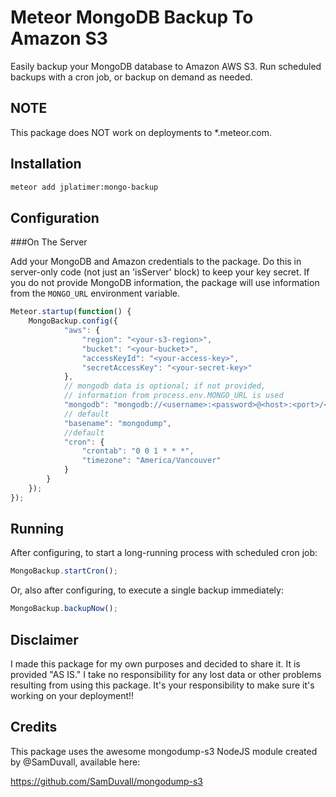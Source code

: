 # Meteor MongoDB Backup To Amazon S3

Easily backup your MongoDB database to Amazon AWS S3. Run scheduled backups with a cron job, or backup on demand as needed.

## NOTE

This package does NOT work on deployments to *.meteor.com.

## Installation

``` sh
meteor add jplatimer:mongo-backup
```

## Configuration

###On The Server

Add your MongoDB and Amazon credentials to the package. Do this in server-only code (not just an 'isServer' block) to keep your key secret. If you do not provide MongoDB information, the package will use information from the `MONGO_URL` environment variable.

``` javascript
Meteor.startup(function() {
	MongoBackup.config({
			"aws": {
		  		"region": "<your-s3-region>",
		        "bucket": "<your-bucket>",
		        "accessKeyId": "<your-access-key>",
		        "secretAccessKey": "<your-secret-key>"
			},
			// mongodb data is optional; if not provided,
			// information from process.env.MONGO_URL is used
			"mongodb": "mongodb://<username>:<password>@<host>:<port>/<db-name>",
			// default
			"basename": "mongodump",
			//default
			"cron": {
				"crontab": "0 0 1 * * *",
				"timezone": "America/Vancouver"
			}
		}
	});
});
```

## Running

After configuring, to start a long-running process with scheduled cron job:

``` javascript
MongoBackup.startCron();
```

Or, also after configuring, to execute a single backup immediately:

``` javascript
MongoBackup.backupNow();
```

## Disclaimer

I made this package for my own purposes and decided to share it. It is provided "AS IS." I take no responsibility for any lost data or other problems resulting from using this package. It's your responsibility to make sure it's working on your deployment!!

## Credits

This package uses the awesome mongodump-s3 NodeJS module created by @SamDuvall, available here:

https://github.com/SamDuvall/mongodump-s3
